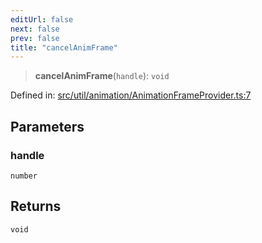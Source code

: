 ```yaml
---
editUrl: false
next: false
prev: false
title: "cancelAnimFrame"
---
```


> **cancelAnimFrame**(`handle`): `void`

Defined in: [src/util/animation/AnimationFrameProvider.ts:7](https://github.com/fabricjs/fabric.js/blob/fea1b29b7495d9634e300bd4bfa43de097745805/src/util/animation/AnimationFrameProvider.ts#L7)

## Parameters

### handle

`number`

## Returns

`void`
